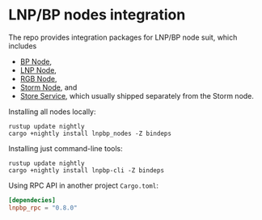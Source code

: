 # LNP/BP nodes integration

The repo provides integration packages for LNP/BP node suit, which includes
- [BP Node](/BP-WG/bp-node),
- [LNP Node](/LNP-WG/lnp-node),
- [RGB Node](/RGB-WG/rgb-node),
- [Storm Node](/Storm-WG/storm-node), and
- [Store Service](/Storm-WG/storm-node), which usually shipped separately from
  the Storm node.

Installing all nodes locally:
```shell
rustup update nightly
cargo +nightly install lnpbp_nodes -Z bindeps
```

Installing just command-line tools:
```shell
rustup update nightly
cargo +nightly install lnpbp-cli -Z bindeps
```

Using RPC API in another project `Cargo.toml`:
```toml
[dependecies]
lnpbp_rpc = "0.8.0"
```
